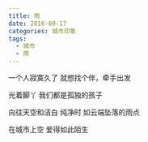 ```yaml
---
title: 雨
date: 2016-09-17
categories: 城市印象
tags:
  - 城市
  - 雨
---
```


一个人寂寞久了 
就想找个伴，牵手出发
<!--more-->
光着脚丫
我们都是孤独的孩子

向往天空和洁白
纯净时
如云端坠落的雨点

在城市上空
爱得如此陌生